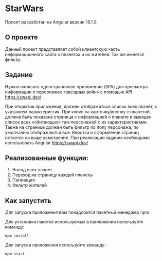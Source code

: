 # StarWars

Проект разработан на Angular версии 16.1.0.

## О проекте

Данный проект представляет собой клиентскую часть информационного сайта
о планетах и их жителей. Так же имеется фильтр.

## Задание

Нужно написать одностраничное приложение (SPA) для просмотра информации о персонажах «звездных войн» с помощью API   https://swapi.dev/ .

При открытии приложения, должен отображаться список всех планет, с указанием характеристик.
При клике на карточку/кнопку с планетой, должна быть показана страница с информацией о планете и выведен список всех «обитающих» там персонажей с их характеристиками. Также на странице должен быть фильтр по полу персонажа, по умолчанию отображаются все.
Верстка и оформление страниц остается на ваше усмотрение.
При реализации задания необходимо использовать Angular
https://swapi.dev/

## Реализованные функции:

1) Вывод всех планет
2) Переход на страницу каждой планеты
3) Пагинация
4) Фильтр жителей

## Как запустить

Для запуска приложения вам понадобится пакетный менеджер npm

Для установки пакетов используемых в приложении используйте команду:

`npm install`

Для запуска приложения используйте команду:

`npm start`

